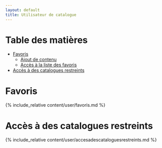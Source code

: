 ```yaml
---
layout: default
title: Utilisateur de catalogue
---
```


# Table des matières

- [Favoris](#favoris)
    - [Ajout de contenu](#ajout-de-contenu)
    - [Accès à la liste des favoris](#accesfavoris)
- [Accès à des catalogues restreints](#accescatrestreints)

# Favoris

{% include_relative content/user/favoris.md %}

<a id="accescatrestreints"></a>
# Accès à des catalogues restreints

{% include_relative content/user/accesadescataloguesrestreints.md %}